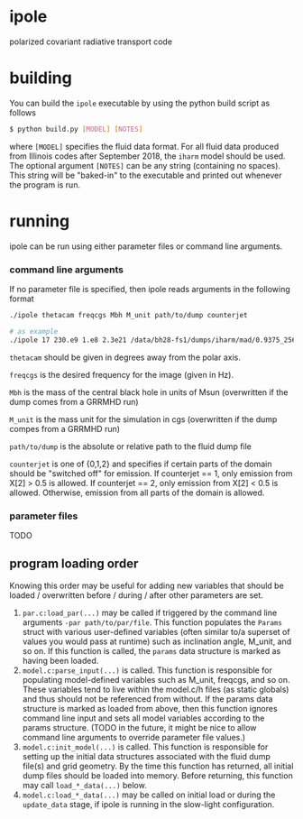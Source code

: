 # ipole
polarized covariant radiative transport code

# building

You can build the ```ipole``` executable by using the python build script as follows
```bash
$ python build.py [MODEL] [NOTES]
```
where ```[MODEL]``` specifies the fluid data format. For all fluid data produced from Illinois codes after September 2018, the ```iharm``` model should be used. The optional argument ```[NOTES]``` can be any string (containing no spaces). This string will be "baked-in" to the executable and printed out whenever the program is run. 

# running

ipole can be run using either parameter files or command line arguments. 

### command line arguments

If no parameter file is specified, then ipole reads arguments in the following format

```bash
./ipole thetacam freqcgs Mbh M_unit path/to/dump counterjet

# as example
./ipole 17 230.e9 1.e8 2.3e21 /data/bh28-fs1/dumps/iharm/mad/0.9375_256x128x128/dumps/dump_00000000.h5 0
```

```thetacam``` should be given in degrees away from the polar axis.

```freqcgs``` is the desired frequency for the image (given in Hz).

```Mbh``` is the mass of the central black hole in units of Msun (overwritten if the dump comes from a GRRMHD run)

```M_unit``` is the mass unit for the simulation in cgs (overwritten if the dump compes from a GRRMHD run)

```path/to/dump``` is the absolute or relative path to the fluid dump file

```counterjet``` is one of {0,1,2} and specifies if certain parts of the domain should be "switched off" for emission. If counterjet == 1, only emission from X[2] > 0.5 is allowed. If counterjet == 2, only emission from X[2] < 0.5 is allowed. Otherwise, emission from all parts of the domain is allowed.

### parameter files

TODO


## program loading order

Knowing this order may be useful for adding new variables that should be loaded / overwritten before / during / after other parameters are set.

1. ```par.c:load_par(...)``` may be called if triggered by the command line arguments ```-par path/to/par/file```. This function populates the ```Params``` struct with various user-defined variables (often similar to/a superset of values you would pass at runtime) such as inclination angle, M_unit, and so on. If this function is called, the ```params``` data structure is marked as having been loaded.
2. ```model.c:parse_input(...)``` is called. This function is responsible for populating model-defined variables such as M_unit, freqcgs, and so on. These variables tend to live within the model.c/h files (as static globals) and thus should not be referenced from without. If the params data structure is marked as loaded from above, then this function ignores command line input and sets all model variables according to the params structure. (TODO in the future, it might be nice to allow command line arguments to override parameter file values.)
3. ```model.c:init_model(...)``` is called. This function is responsible for setting up the initial data structures associated with the fluid dump file(s) and grid geometry. By the time this function has returned, all initial dump files should be loaded into memory. Before returning, this function may call ```load_*_data(...)``` below.
4. ```model.c:load_*_data(...)``` may be called on initial load or during the ```update_data``` stage, if ipole is running in the slow-light configuration.


